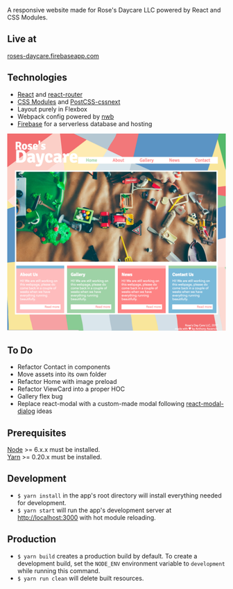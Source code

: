 A responsive website made for Rose's Daycare LLC powered by React and CSS Modules.

## Live at
[roses-daycare.firebaseapp.com](https://roses-daycare.firebaseapp.com)

## Technologies
  * [React] and [react-router]
  * [CSS Modules][css-modules] and [PostCSS-cssnext][css-next]
  * Layout purely in Flexbox
  * Webpack config powered by [nwb]
  * [Firebase] for a serverless database and hosting

![Screenshot](/public/screenshot.png?raw=true)

## To Do
  * Refactor Contact in components
  * Move assets into its own folder
  * Refactor Home with image preload
  * Refactor ViewCard into a proper HOC
  * Gallery flex bug
  * Replace react-modal with a custom-made modal following [react-modal-dialog] ideas

## Prerequisites
[Node] >= 6.x.x must be installed.
<br />
[Yarn] >= 0.20.x must be installed.

## Development
- `$ yarn install` in the app's root directory will install everything needed for development.
- `$ yarn start` will run the app's development server at <http://localhost:3000> with hot module reloading.

## Production
- `$ yarn build` creates a production build by default.
   To create a development build, set the `NODE_ENV` environment variable to `development` while running this command.
- `$ yarn run clean` will delete built resources.

[react-modal-dialog]: https://github.com/qimingweng/react-modal-dialog
[react]: https://github.com/facebook/react
[react-router]: https://github.com/ReactTraining/react-router
[nwb]: https://github.com/insin/nwb
[firebase]: https://firebase.google.com/docs/reference/rest/database/
[css-modules]: https://github.com/css-modules/css-modules
[css-next]: http://cssnext.io/
[node]: http://nodejs.org/
[yarn]: http://yarnpkg.com/
